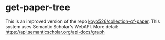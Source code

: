 # get-paper-tree
This is an improved version of the repo [koyo526/collection-of-paper](https://github.com/Koyo526/collection-of-papers). 
This system uses Semantic Scholar's WebAPI.
More detail: https://api.semanticscholar.org/api-docs/graph



